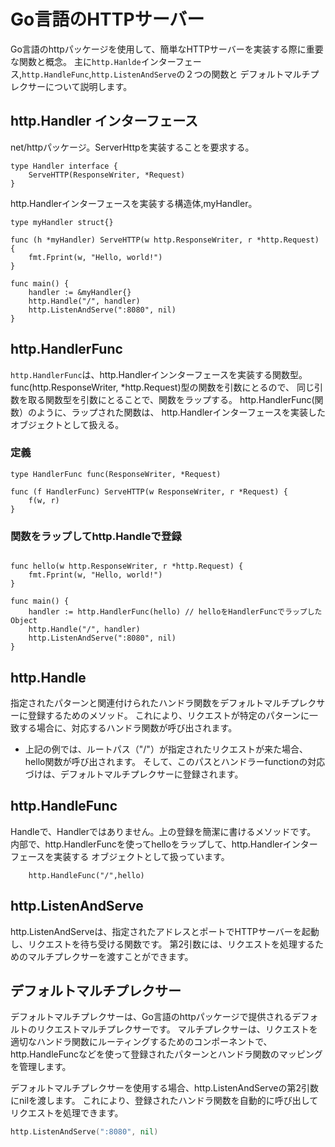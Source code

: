 # Go言語のHTTPサーバー

Go言語のhttpパッケージを使用して、簡単なHTTPサーバーを実装する際に重要な関数と概念。
主に`http.Hanlde`インターフェース,`http.HandleFunc`,`http.ListenAndServe`の２つの関数と
デフォルトマルチプレクサーについて説明します。

## http.Handler インターフェース

net/httpパッケージ。ServerHttpを実装することを要求する。

``` Golang
type Handler interface {
    ServeHTTP(ResponseWriter, *Request)
}
```
http.Handlerインターフェースを実装する構造体,myHandler。
``` Golang
type myHandler struct{}

func (h *myHandler) ServeHTTP(w http.ResponseWriter, r *http.Request) {
    fmt.Fprint(w, "Hello, world!")
}

func main() {
    handler := &myHandler{}
    http.Handle("/", handler)
    http.ListenAndServe(":8080", nil)
}
```

## http.HandlerFunc

`http.HandlerFunc`は、http.Handlerインンターフェースを実装する関数型。
func(http.ResponseWriter, *http.Request)型の関数を引数にとるので、
同じ引数を取る関数型を引数にとることで、関数をラップする。
http.HandlerFunc(関数）のように、ラップされた関数は、
http.Handlerインターフェースを実装したオブジェクトとして扱える。

### 定義
``` Golang
type HandlerFunc func(ResponseWriter, *Request)

func (f HandlerFunc) ServeHTTP(w ResponseWriter, r *Request) {
    f(w, r)
}
```
### 関数をラップしてhttp.Handleで登録

``` Golang

func hello(w http.ResponseWriter, r *http.Request) {
    fmt.Fprint(w, "Hello, world!")
}

func main() {
    handler := http.HandlerFunc(hello) // helloをHandlerFuncでラップしたObject
    http.Handle("/", handler)
    http.ListenAndServe(":8080", nil)
}
```
## http.Handle

指定されたパターンと関連付けられたハンドラ関数をデフォルトマルチプレクサーに登録するためのメソッド。
これにより、リクエストが特定のパターンに一致する場合に、対応するハンドラ関数が呼び出されます。

- 上記の例では、ルートパス（"/"）が指定されたリクエストが来た場合、hello関数が呼び出されます。
  そして、このパスとハンドラーfunctionの対応づけは、デフォルトマルチプレクサーに登録されます。

## http.HandleFunc

Handleで、Handlerではありません。上の登録を簡潔に書けるメソッドです。
内部で、http.HandlerFuncを使ってhelloをラップして、http.Handlerインターフェースを実装する
オブジェクトとして扱っています。

``` Golang
    http.HandleFunc("/",hello)
```


## http.ListenAndServe

http.ListenAndServeは、指定されたアドレスとポートでHTTPサーバーを起動し、リクエストを待ち受ける関数です。
第2引数には、リクエストを処理するためのマルチプレクサーを渡すことができます。

## デフォルトマルチプレクサー

デフォルトマルチプレクサーは、Go言語のhttpパッケージで提供されるデフォルトのリクエストマルチプレクサーです。
マルチプレクサーは、リクエストを適切なハンドラ関数にルーティングするためのコンポーネントで、
http.HandleFuncなどを使って登録されたパターンとハンドラ関数のマッピングを管理します。

デフォルトマルチプレクサーを使用する場合、http.ListenAndServeの第2引数にnilを渡します。
これにより、登録されたハンドラ関数を自動的に呼び出してリクエストを処理できます。

``` go
http.ListenAndServe(":8080", nil)
```